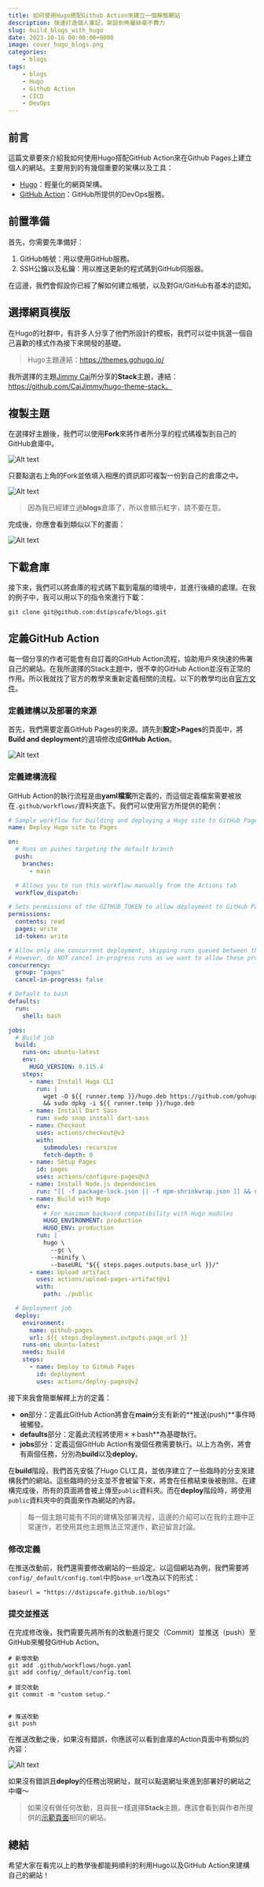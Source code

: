 ```yaml
---
title: 如何使用Hugo搭配Github Action來建立一個靜態網站
description: 快速打造個人筆記，架設到佈屬絲毫不費力
slug: build_blogs_with_hugo
date: 2023-10-16 00:00:00+0000
image: cover_hugo_blogs.png
categories:
    - blogs
tags:
    - blogs
    - Hugo
    - Github Action
    - CICD
    - DevOps
---
```



## 前言

這篇文章要來介紹我如何使用Hugo搭配GitHub Action來在Github Pages上建立個人的網站。主要用到的有幾個重要的架構以及工具：

* [Hugo](https://gohugo.io/)：輕量化的網頁架構。
* [GitHub Action](https://github.com/features/actions)：GitHub所提供的DevOps服務。

## 前置準備

首先，你需要先準備好：

1. GitHub帳號：用以使用GitHub服務。
2. SSH公鑰以及私鑰：用以推送更新的程式碼到GitHub伺服器。

在這邊，我們會假設你已經了解如何建立帳號，以及對Git/GitHub有基本的認知。

## 選擇網頁模版

在Hugo的社群中，有許多人分享了他們所設計的模板，我們可以從中挑選一個自己喜歡的樣式作為接下來開發的基礎。

> Hugo主題連結：https://themes.gohugo.io/

我所選擇的主題[Jimmy Cai](https://github.com/CaiJimmy)所分享的**Stack**主題，連結：https://github.com/CaiJimmy/hugo-theme-stack。

## 複製主題

在選擇好主題後，我們可以使用**Fork**來將作者所分享的程式碼複製到自己的GitHub倉庫中。

![Alt text](image.png)

只要點選右上角的Fork並依填入相應的資訊即可複製一份到自己的倉庫之中。

![Alt text](image-1.png)

> 因為我已經建立過**blogs**倉庫了，所以會顯示紅字，請不要在意。

完成後，你應會看到類似以下的畫面：

![Alt text](image-2.png)

## 下載倉庫

接下來，我們可以將倉庫的程式碼下載到電腦的環境中，並進行後續的處理。在我的例子中，我可以用以下的指令來進行下載：

```
git clone git@github.com:dstipscafe/blogs.git
```

## 定義GitHub Action

每一個分享的作者可能會有自訂義的GitHub Action流程，協助用戶來快速的佈署自己的網站。在我所選擇的Stack主題中，很不幸的GitHub Action並沒有正常的作用。所以我就找了官方的教學來重新定義相關的流程。以下的教學均出自[官方文件](https://gohugo.io/hosting-and-deployment/hosting-on-github/)。

### 定義建構以及部署的來源

首先，我們需要定義GitHub Pages的來源。請先到**設定>Pages**的頁面中，將**Build and deployment**的選項修改成**GitHub Action**。

![Alt text](image-3.png)

### 定義建構流程

GitHub Action的執行流程是由**yaml檔案**所定義的，而這個定義檔案需要被放在`.github/workflows/`資料夾底下。我們可以使用官方所提供的範例：

```yaml
# Sample workflow for building and deploying a Hugo site to GitHub Pages
name: Deploy Hugo site to Pages

on:
  # Runs on pushes targeting the default branch
  push:
    branches:
      - main

  # Allows you to run this workflow manually from the Actions tab
  workflow_dispatch:

# Sets permissions of the GITHUB_TOKEN to allow deployment to GitHub Pages
permissions:
  contents: read
  pages: write
  id-token: write

# Allow only one concurrent deployment, skipping runs queued between the run in-progress and latest queued.
# However, do NOT cancel in-progress runs as we want to allow these production deployments to complete.
concurrency:
  group: "pages"
  cancel-in-progress: false

# Default to bash
defaults:
  run:
    shell: bash

jobs:
  # Build job
  build:
    runs-on: ubuntu-latest
    env:
      HUGO_VERSION: 0.115.4
    steps:
      - name: Install Hugo CLI
        run: |
          wget -O ${{ runner.temp }}/hugo.deb https://github.com/gohugoio/hugo/releases/download/v${HUGO_VERSION}/hugo_extended_${HUGO_VERSION}_linux-amd64.deb \
          && sudo dpkg -i ${{ runner.temp }}/hugo.deb          
      - name: Install Dart Sass
        run: sudo snap install dart-sass
      - name: Checkout
        uses: actions/checkout@v3
        with:
          submodules: recursive
          fetch-depth: 0
      - name: Setup Pages
        id: pages
        uses: actions/configure-pages@v3
      - name: Install Node.js dependencies
        run: "[[ -f package-lock.json || -f npm-shrinkwrap.json ]] && npm ci || true"
      - name: Build with Hugo
        env:
          # For maximum backward compatibility with Hugo modules
          HUGO_ENVIRONMENT: production
          HUGO_ENV: production
        run: |
          hugo \
            --gc \
            --minify \
            --baseURL "${{ steps.pages.outputs.base_url }}/"          
      - name: Upload artifact
        uses: actions/upload-pages-artifact@v1
        with:
          path: ./public

  # Deployment job
  deploy:
    environment:
      name: github-pages
      url: ${{ steps.deployment.outputs.page_url }}
    runs-on: ubuntu-latest
    needs: build
    steps:
      - name: Deploy to GitHub Pages
        id: deployment
        uses: actions/deploy-pages@v2
```

接下來我會簡單解釋上方的定義：

* **on**部分：定義此GitHub Action將會在**main**分支有新的**推送(push)**事件時被觸發。
* **defaults**部分：定義此流程將使用＊＊bash**為基礎執行。
* **jobs**部分：定義這個GitHub Action有幾個任務需要執行。以上方為例，將會有兩個任務，分別為**build**以及**deploy**。

在**build**階段，我們首先安裝了Hugo CLI工具，並依序建立了一些臨時的分支來建構我們的網站。這些臨時的分支並不會被留下來，將會在任務結束後被刪除。在建構完成後，所有的頁面將會被上傳至`public`資料夾。而在**deploy**階段時，將使用`public`資料夾中的頁面來作為網站的內容。

> 每一個主題可能有不同的建構及部署流程，這邊的介紹可以在我的主題中正常運作，若使用其他主題無法正常運作，歡迎留言討論。


### 修改定義

在推送改動前，我們還需要修改網站的一些設定。以這個網站為例，我們需要將`config/_default/config.toml`中的`base_url`改為以下的形式：

```
baseurl = "https://dstipscafe.github.io/blogs"
```

### 提交並推送

在完成修改後，我們需要先將所有的改動進行提交（Commit）並推送（push）至GitHub來觸發GitHub Action。

```
# 新增改動
git add .github/workflows/hugo.yaml
git add config/_default/config.toml

# 提交改動
git commit -m "custom setup."


# 推送改動
git push
```

在推送改動之後，如果沒有錯誤，你應該可以看到倉庫的Action頁面中有類似的內容：

![Alt text](image-4.png)

如果沒有錯誤且**deploy**的任務出現網址，就可以點選網址來進到部署好的網站之中囉～

> 如果沒有做任何改動，且與我一樣選擇**Stack**主題，應該會看到與作者所提供的[示範頁面](https://demo.stack.jimmycai.com/)相同的網站。

## 總結

希望大家在看完以上的教學後都能夠順利的利用Hugo以及GitHub Action來建構自己的網站！
